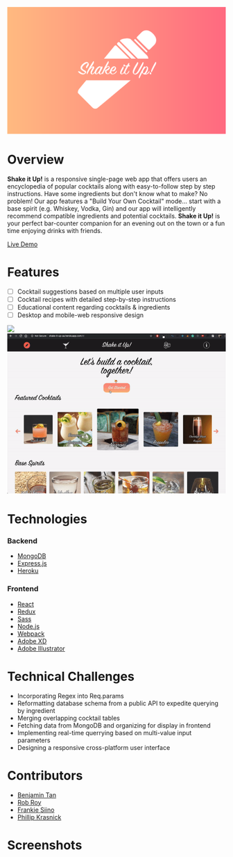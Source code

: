 <img src="https://github.com/BenjaminT88/shake_it_up/blob/master/frontend/src/assets/Logos/SIU%20Logo.png"></img>

# Overview
<strong>Shake it Up!</strong> is a responsive single-page web app that offers users an encyclopedia of popular cocktails along with easy-to-follow step by step instructions. Have some ingredients but don't know what to make? No problem! Our app features a "Build Your Own Cocktail" mode... start with a base spirit (e.g. Whiskey, Vodka, Gin) and our app will intelligently recommend compatible ingredients and potential cocktails. <strong>Shake it Up!</strong> is your perfect bar-counter companion for an evening out on the town or a fun time enjoying drinks with friends.

<a href="http://shake-it-up-aa.herokuapp.com" target="_blank">Live Demo</a>

# Features
- [ ] Cocktail suggestions based on multiple user inputs
- [ ] Cocktail recipes with detailed step-by-step instructions
- [ ] Educational content regarding cocktails & ingredients
- [ ] Desktop and mobile-web responsive design

<img src="https://github.com/BenjaminT88/shake_it_up/blob/master/frontend/src/assets/GIFs/discover.gif"></img>
<img src="https://github.com/BenjaminT88/shake_it_up/blob/master/frontend/src/assets/GIFs/byoc.gif"></img>

# Technologies

### Backend

<ul>
    <a href="https://www.mongodb.com/" target="_blank"><li>MongoDB</li></a>
    <a href="https://expressjs.com/" target="_blank"><li>Express.js</li></a>
    <a href="https://www.heroku.com/" target="_blank"><li>Heroku</li></a>
</ul>

### Frontend

<ul>
    <a href="https://reactjs.org/" target="_blank"><li>React</li></a>
    <a href="https://redux.js.org/" target="_blank"><li>Redux</li></a>
    <a href="https://sass-lang.com/" target="_blank"><li>Sass</li></a>
    <a href="https://nodejs.org/en/" target="_blank"><li>Node.js</li></a>
    <a href="https://webpack.js.org/" target="_blank"><li>Webpack</li></a>
    <a href="https://www.adobe.com/products/xd.html" target="_blank"><li>Adobe XD</li></a>
    <a href="https://www.adobe.com/products/illustrator.html" target="_blank"><li>Adobe Illustrator</li></a>
</ul>

# Technical Challenges

<ul>
    <li>Incorporating Regex into Req.params</li>
    <li>Reformatting database schema from a public API to expedite querying by ingredient</li>
    <li>Merging overlapping cocktail tables</li>
    <li>Fetching data from MongoDB and organizing for display in frontend</li>
    <li>Implementing real-time querrying based on multi-value input parameters</li>
    <li>Designing a responsive cross-platform user interface</li>
</ul>

# Contributors

<ul>
    <a href="https://github.com/BenjaminT88" target="_blank"><li>Benjamin Tan</li></a>
    <a href="https://github.com/robmroy" target="_blank"><li>Rob Roy</li></a>
    <a href="https://github.com/fsiino" target="_blank"><li>Frankie Siino</li></a>
    <a href="https://github.com/SkiesXR" target="_blank"><li>Phillip Krasnick</li></a>
</ul>

# Screenshots


